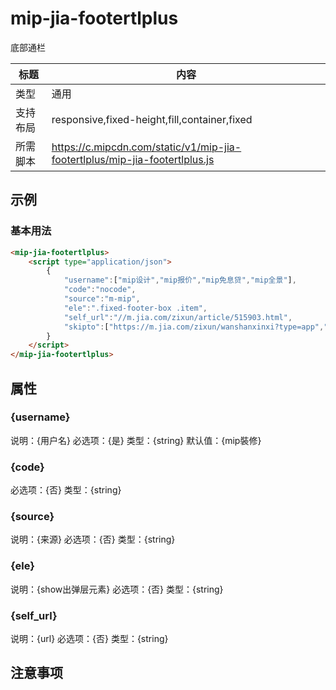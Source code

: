 # mip-jia-footertlplus

底部通栏

标题|内容
----|----
类型|通用
支持布局|responsive,fixed-height,fill,container,fixed
所需脚本|https://c.mipcdn.com/static/v1/mip-jia-footertlplus/mip-jia-footertlplus.js

## 示例

### 基本用法
```html
<mip-jia-footertlplus>
    <script type="application/json">
        {
            "username":["mip设计","mip报价","mip免息贷","mip全景"],
            "code":"nocode",
            "source":"m-mip",
            "ele":".fixed-footer-box .item",
            "self_url":"//m.jia.com/zixun/article/515903.html",
            "skipto":["https://m.jia.com/zixun/wanshanxinxi?type=app","https://m.jia.com/newzx/yusuan_success","https://m.jia.com/zx/freesheji/buquan/","https://m.jia.com/zx/sub/vr_jike_step2.html"]
        }
    </script>
</mip-jia-footertlplus>
```

## 属性

### {username}

说明：{用户名}
必选项：{是}
类型：{string}
默认值：{mip裝修}

### {code}

必选项：{否}
类型：{string}

### {source}

说明：{来源}
必选项：{否}
类型：{string}

### {ele}

说明：{show出弹层元素}
必选项：{否}
类型：{string}

### {self_url}

说明：{url}
必选项：{否}
类型：{string}

## 注意事项

